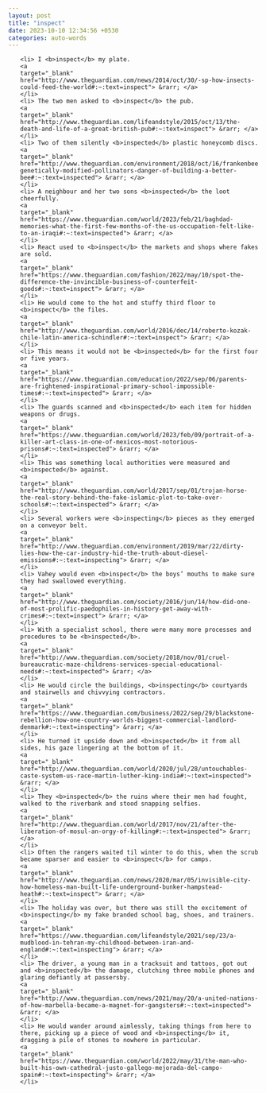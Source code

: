 ```yaml
---
layout: post
title: "inspect"
date: 2023-10-10 12:34:56 +0530
categories: auto-words
---
```

<ol>

    <li> I <b>inspect</b> my plate.
    <a 
    target="_blank" 
    href="http://www.theguardian.com/news/2014/oct/30/-sp-how-insects-could-feed-the-world#:~:text=inspect"> &rarr; </a>
    </li>
    <li> The two men asked to <b>inspect</b> the pub.
    <a 
    target="_blank" 
    href="http://www.theguardian.com/lifeandstyle/2015/oct/13/the-death-and-life-of-a-great-british-pub#:~:text=inspect"> &rarr; </a>
    </li>
    <li> Two of them silently <b>inspected</b> plastic honeycomb discs.
    <a 
    target="_blank" 
    href="http://www.theguardian.com/environment/2018/oct/16/frankenbees-genetically-modified-pollinators-danger-of-building-a-better-bee#:~:text=inspected"> &rarr; </a>
    </li>
    <li> A neighbour and her two sons <b>inspected</b> the loot cheerfully.
    <a 
    target="_blank" 
    href="https://www.theguardian.com/world/2023/feb/21/baghdad-memories-what-the-first-few-months-of-the-us-occupation-felt-like-to-an-iraqi#:~:text=inspected"> &rarr; </a>
    </li>
    <li> React used to <b>inspect</b> the markets and shops where fakes are sold.
    <a 
    target="_blank" 
    href="https://www.theguardian.com/fashion/2022/may/10/spot-the-difference-the-invincible-business-of-counterfeit-goods#:~:text=inspect"> &rarr; </a>
    </li>
    <li> He would come to the hot and stuffy third floor to <b>inspect</b> the files.
    <a 
    target="_blank" 
    href="http://www.theguardian.com/world/2016/dec/14/roberto-kozak-chile-latin-america-schindler#:~:text=inspect"> &rarr; </a>
    </li>
    <li> This means it would not be <b>inspected</b> for the first four or five years.
    <a 
    target="_blank" 
    href="https://www.theguardian.com/education/2022/sep/06/parents-are-frightened-inspirational-primary-school-impossible-times#:~:text=inspected"> &rarr; </a>
    </li>
    <li> The guards scanned and <b>inspected</b> each item for hidden weapons or drugs.
    <a 
    target="_blank" 
    href="https://www.theguardian.com/world/2023/feb/09/portrait-of-a-killer-art-class-in-one-of-mexicos-most-notorious-prisons#:~:text=inspected"> &rarr; </a>
    </li>
    <li> This was something local authorities were measured and <b>inspected</b> against.
    <a 
    target="_blank" 
    href="http://www.theguardian.com/world/2017/sep/01/trojan-horse-the-real-story-behind-the-fake-islamic-plot-to-take-over-schools#:~:text=inspected"> &rarr; </a>
    </li>
    <li> Several workers were <b>inspecting</b> pieces as they emerged on a conveyor belt.
    <a 
    target="_blank" 
    href="http://www.theguardian.com/environment/2019/mar/22/dirty-lies-how-the-car-industry-hid-the-truth-about-diesel-emissions#:~:text=inspecting"> &rarr; </a>
    </li>
    <li> Vahey would even <b>inspect</b> the boys’ mouths to make sure they had swallowed everything.
    <a 
    target="_blank" 
    href="http://www.theguardian.com/society/2016/jun/14/how-did-one-of-most-prolific-paedophiles-in-history-get-away-with-crimes#:~:text=inspect"> &rarr; </a>
    </li>
    <li> With a specialist school, there were many more processes and procedures to be <b>inspected</b>.
    <a 
    target="_blank" 
    href="http://www.theguardian.com/society/2018/nov/01/cruel-bureaucratic-maze-childrens-services-special-educational-needs#:~:text=inspected"> &rarr; </a>
    </li>
    <li> He would circle the buildings, <b>inspecting</b> courtyards and stairwells and chivvying contractors.
    <a 
    target="_blank" 
    href="https://www.theguardian.com/business/2022/sep/29/blackstone-rebellion-how-one-country-worlds-biggest-commercial-landlord-denmark#:~:text=inspecting"> &rarr; </a>
    </li>
    <li> He turned it upside down and <b>inspected</b> it from all sides, his gaze lingering at the bottom of it.
    <a 
    target="_blank" 
    href="http://www.theguardian.com/world/2020/jul/28/untouchables-caste-system-us-race-martin-luther-king-india#:~:text=inspected"> &rarr; </a>
    </li>
    <li> They <b>inspected</b> the ruins where their men had fought, walked to the riverbank and stood snapping selfies.
    <a 
    target="_blank" 
    href="http://www.theguardian.com/world/2017/nov/21/after-the-liberation-of-mosul-an-orgy-of-killing#:~:text=inspected"> &rarr; </a>
    </li>
    <li> Often the rangers waited til winter to do this, when the scrub became sparser and easier to <b>inspect</b> for camps.
    <a 
    target="_blank" 
    href="http://www.theguardian.com/news/2020/mar/05/invisible-city-how-homeless-man-built-life-underground-bunker-hampstead-heath#:~:text=inspect"> &rarr; </a>
    </li>
    <li> The holiday was over, but there was still the excitement of <b>inspecting</b> my fake branded school bag, shoes, and trainers.
    <a 
    target="_blank" 
    href="https://www.theguardian.com/lifeandstyle/2021/sep/23/a-mudblood-in-tehran-my-childhood-between-iran-and-england#:~:text=inspecting"> &rarr; </a>
    </li>
    <li> The driver, a young man in a tracksuit and tattoos, got out and <b>inspected</b> the damage, clutching three mobile phones and glaring defiantly at passersby.
    <a 
    target="_blank" 
    href="http://www.theguardian.com/news/2021/may/20/a-united-nations-of-how-marbella-became-a-magnet-for-gangsters#:~:text=inspected"> &rarr; </a>
    </li>
    <li> He would wander around aimlessly, taking things from here to there, picking up a piece of wood and <b>inspecting</b> it, dragging a pile of stones to nowhere in particular.
    <a 
    target="_blank" 
    href="https://www.theguardian.com/world/2022/may/31/the-man-who-built-his-own-cathedral-justo-gallego-mejorada-del-campo-spain#:~:text=inspecting"> &rarr; </a>
    </li>